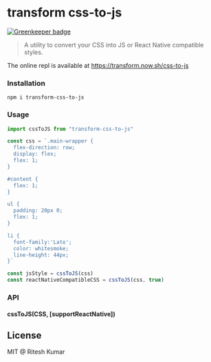# transform css-to-js

[![Greenkeeper badge](https://badges.greenkeeper.io/transform-it/transform-css-to-js.svg)](https://greenkeeper.io/)

> A utility to convert your CSS into JS or React Native compatible styles.

The online repl is available at https://transform.now.sh/css-to-js

### Installation
```
npm i transform-css-to-js
```

### Usage

```js
import cssToJS from "transform-css-to-js"

const css = `.main-wrapper {
  flex-direction: row;
  display: flex;
  flex: 1;
}

#content {
  flex: 1;
}

ul {
  padding: 20px 0;
  flex: 1;
}

li {
  font-family:'Lato';
  color: whitesmoke;
  line-height: 44px;
}`

const jsStyle = cssToJS(css)
const reactNativeCompatibleCSS = cssToJS(css, true)
```

### API

#### cssToJS(CSS, [supportReactNative])

## License
MIT @ Ritesh Kumar


